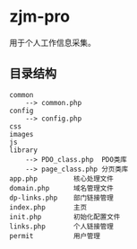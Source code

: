 # zjm-pro
用于个人工作信息采集。
## 目录结构 ##

    common 
    	--> common.php
	config 
		--> config.php
	css
	images
	js
	library 
		--> PDO_class.php  PDO类库
		--> page_class.php 分页类库
	app.php         核心处理文件
	domain.php      域名管理文件
	dp-links.php    部门链接管理
	index.php       主页
	init.php        初始化配置文件
	links.php       个人链接管理
	permit          用户管理

















